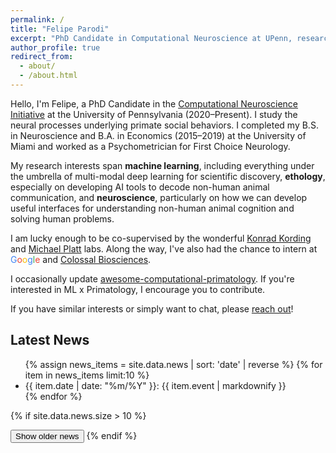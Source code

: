 ```yaml
---
permalink: /
title: "Felipe Parodi"
excerpt: "PhD Candidate in Computational Neuroscience at UPenn, researching AI for Science with focus on primate social behavior and computational neuroethology. Co-advised by Konrad Kording and Michael Platt."
author_profile: true
redirect_from: 
  - about/
  - /about.html
---
```


Hello, I'm Felipe, a PhD Candidate in the [Computational Neuroscience Initiative](https://cni.upenn.edu/) at the University of Pennsylvania (2020–Present). I study the neural processes underlying primate social behaviors. I completed my B.S. in Neuroscience and B.A. in Economics (2015–2019) at the University of Miami and worked as a Psychometrician for First Choice Neurology.

My research interests span **machine learning**, including everything under the umbrella of multi-modal deep learning for scientific discovery, **ethology**, especially on developing AI tools to decode non-human animal communication, and **neuroscience**, particularly on how we can develop useful interfaces for understanding non-human animal cognition and solving human problems.

I am lucky enough to be co-supervised by the wonderful [Konrad Kording](http://kordinglab.com/) and [Michael Platt](http://plattlabs.rocks/) labs. Along the way, I've also had the chance to intern at <span style="color:#4285F4;">G</span><span style="color:#EA4335;">o</span><span style="color:#FBBC05;">o</span><span style="color:#4285F4;">g</span><span style="color:#34A853;">l</span><span style="color:#EA4335;">e</span> and <a href="https://colossal.com/" target="_blank" rel="noopener noreferrer">Colossal Biosciences</a>.

I occasionally update [awesome-computational-primatology](https://github.com/KordingLab/awesome-computational-primatology). If you're interested in ML x Primatology, I encourage you to contribute.

If you have similar interests or simply want to chat, please [reach out](/contact/)!

## Latest News

<div class="news-container">
  <ul id="news-list" class="news-feed-condensed">
    {% assign news_items = site.data.news | sort: 'date' | reverse %}
    {% for item in news_items limit:10 %}
      <li>
        <span class="news-date">{{ item.date | date: "%m/%Y" }}:</span>
        <span class="news-event">{{ item.event | markdownify }}</span>
      </li>
    {% endfor %}
  </ul>

  {% if site.data.news.size > 10 %}
    <ul id="older-news-list" class="news-feed-condensed" style="display:none;">
      {% for item in news_items offset:10 %}
        <li>
          <span class="news-date">{{ item.date | date: "%m/%Y" }}:</span>
          <span class="news-event">{{ item.event | markdownify }}</span>
        </li>
      {% endfor %}
    </ul>
    <button id="toggle-news-btn" class="toggle-news-btn">Show older news</button>
  {% endif %}
</div>

<script>
  document.addEventListener('DOMContentLoaded', function() {
    const toggleButton = document.getElementById('toggle-news-btn');
    const olderNewsList = document.getElementById('older-news-list');

    if (toggleButton && olderNewsList) {
      toggleButton.addEventListener('click', function() {
        const isHidden = olderNewsList.style.display === 'none';
        olderNewsList.style.display = isHidden ? 'block' : 'none';
        toggleButton.textContent = isHidden ? 'Hide older news' : 'Show older news';
      });
    }
  });
</script>

<!-- ====== -->
